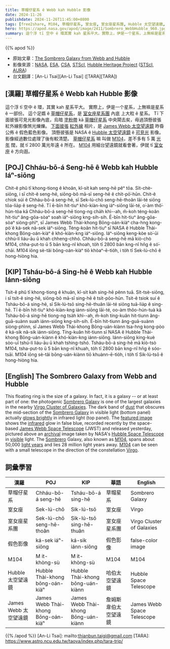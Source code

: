 ```yaml
---
title: 草帽仔星系 ê Webb kah Hubble 影像
date: 2024-11-26
publishdate: 2024-11-26T11:45:00+0800
tags: [free2share, M104, 草帽仔星系, 室女座, 室女座星系團, Hubble 太空望遠鏡, James Webb 太空望遠鏡]
hero: https://apod.nasa.gov/apod/image/2411/Sombrero_WebbHubble_960.jpg
summary: 這个浮 tī 空中 ê 環其實 kah 星系平大。實際上，伊是一个星系，上無嘛是星系 ê 一部份。
---
```


{{% apod %}}

- 原始文章：[The Sombrero Galaxy from Webb and Hubble](https://apod.nasa.gov/apod/ap241126.html)
- 影像來源：[NASA](https://www.nasa.gov), [ESA](https://www.esa.int/), [CSA](https://www.asc-csa.gc.ca/eng/), [STScI](https://www.stsci.edu/), [Hubble Heritage Project](https://hubblesite.org/images/hubble-heritage) ([STScI](https://www.stsci.edu/), [AURA](https://www.aura-astronomy.org/))
- 台文翻譯：[An-Li Tsai][An-Li Tsai] ([TARA][TARA])

## [漢羅] 草帽仔星系 ê Webb kah Hubble 影像
這个浮 tī 空中 ê 環，其實 kah 星系平大。
實際上，伊是一个星系，上無嘛是星系 ê 一部份。
這个足媠 ê [草帽仔星系][Sombrero Galaxy 1]，是 [室女座星系團][Virgo Cluster of Galaxies] 內底 上大粒 ê 星系。
Tī 下面彼張可見光影像內底，烏暗 [塗粉帶][dust] kā [草帽仔星系][Sombrero Galaxy 2] 中央閘去矣，毋過頂懸彼張紅外線影像煞光爍爍。
[下面彼張][featured image] [紅外線][infrared] 相片，是 [James Webb 太空望遠鏡][James Webb Space Telescope] 昨昏公佈 ê 假色藍色影像。
頂懸彼張是 NASA ê [Hubble 太空望遠鏡][Hubble Space Telescope] ê [可見光][visible] 影像。
影像經過數位處理了後有較清楚。
[草帽仔星系][Sombrero] 嘛 叫做 [M104][M104 1]，差不多有 5 萬 [光年][light years] 闊，就 tī 2800 萬光年遠 ê 所在。
[M104][M104 2]  用細台望遠鏡就看會著，伊就 tī [室女座][Virgo] ê 方向遐。

## [POJ] Chháu-bō-á Seng-hē ê Webb kah Hubble Iáⁿ-siōng
Chit-ê phû tī khong-tiong ê khoân, kî-si̍t kah seng-hē pêⁿ tōa.
Si̍t-chè-siōng, i sī chi̍t-ê seng-hē, siōng-bô mā-sī seng-hē ê chi̍t-pō͘-hūn.
Chit-ê chiok súi ê Chháu-bō-á seng-hē, sī Sek-lú-chō seng-hē-thoân lāi-té siōng tōa-lia̍p ê seng-hē.
Tī ē-bīn hit-tiuⁿ khó-kiàn-kng iáⁿ-siōng lāi-té, o͘-àm thô͘-hún-tòa kā Chháu-bō-á seng-hē tiong-ng cha̍h khì--ah, m̄-koh téng-koân hit-tiuⁿ âng-gōa-sòaⁿ soah iáⁿ-siōng kng-sih-sih.
Ē-bīn hit-tiuⁿ âng-gōa-sòaⁿ siòng-phìⁿ, sī James Webb Thài-khong Bōng-oán-kiàⁿ cha-hng kong-pò͘ ê ká-sek nâ-sek iáⁿ-siōng.
Téng-koân hit-tiuⁿ sī NASA ê Hubble Thài-khong Bōng-oán-kiàⁿ ê khó-kiàn-kng iáⁿ-siōng.
Iáⁿ-siōng keng-kòe sò͘-ūi chhú-lí liáu-āu ū khah chheng-chhó.
Chháu-bō-á seng-hē mā kiò-chò M104, chha-put-to ū 5 bān kng-nî khoah, to̍h tī 2800 bān kng-nî hn̄g ê só͘-chāi.
M104 iōng sè-tâi bōng-oán-kiàⁿ tiō khòaⁿ-ē-tio̍h, i to̍h tī Sek-lú-chō ê hong-hiòng hia.

## [KIP] Tsháu-bō-á Sing-hē ê Webb kah Hubble Iánn-siōng
Tsit-ê phû tī khong-tiong ê khuân, kî-si̍t kah sing-hē pênn tuā.
Si̍t-tsè-siōng, i sī tsi̍t-ê sing-hē, siōng-bô mā-sī sing-hē ê tsi̍t-pōo-hūn.
Tsit-ê tsiok suí ê Tsháu-bō-á sing-hē, sī Sik-lú-tsō sing-hē-thuân lāi-té siōng tuā-lia̍p ê sing-hē.
Tī ē-bīn hit-tiuⁿ khó-kiàn-kng iánn-siōng lāi-té, oo-àm thôo-hún-tuà kā Tsháu-bō-á sing-hē tiong-ng tsa̍h khì--ah, m̄-koh tíng-kuân hit-tiunn âng-guā-suànn suah iánn-siōng kng-sih-sih.
Ē-bīn hit-tiunn âng-guā-suànn siòng-phìnn, sī James Webb Thài-khong Bōng-uán-kiànn tsa-hng kong-pòo ê ká-sik nâ-sik iánn-siōng.
Tíng-kuân hit-tiunn sī NASA ê Hubble Thài-khong Bōng-uán-kiànn ê khó-kiàn-kng iánn-siōng.
Iánn-siōng king-kuè sòo-uī tshú-lí liáu-āu ū khah tshing-tshó.
Tsháu-bō-á sing-hē mā kiò-tsò M104, tsha-put-to ū 5 bān kng-nî khuah, to̍h tī 2800 bān kng-nî hn̄g ê sóo-tsāi.
M104 iōng sè-tâi bōng-uán-kiànn tiō khuànn-ē-tio̍h, i to̍h tī Sik-lú-tsō ê hong-hiòng hia.

## [English] The Sombrero Galaxy from Webb and Hubble
This floating ring is the size of a galaxy.
In fact, it is a galaxy -- or at least part of one: the photogenic [Sombrero Galaxy][Sombrero Galaxy 1] is one of the largest galaxies in the nearby [Virgo Cluster of Galaxies][Virgo Cluster of Galaxies].
The dark band of [dust][dust] that obscures the mid-section of the [Sombrero Galaxy][Sombrero Galaxy 2] in visible light (bottom panel) actually [glows brightly][glows brightly] in infrared light (top panel).
The [featured image][featured image] shows the [infrared][infrared] glow in false blue, recorded recently by the space-based [James Webb Space Telescope][James Webb Space Telescope] (JWST) and released yesterday, pictured above an [archival][archival] image taken by NASA's [Hubble Space Telescope][Hubble Space Telescope] in [visible][visible] light.
The [Sombrero][Sombrero] Galaxy, also known as [M104][M104 1], spans about 50,000 [light years][light years] and lies 28 million light years away.
[M104][M104 2] can be seen with a small telescope in the direction of the constellation [Virgo][Virgo].

## 詞彙學習
|漢羅|POJ|KIP|華語|English|
|-|-|-|-|-|
| 草帽仔星系 | Chháu-bō-á seng-hē | Tsháu-bō-á sing-hē | 草帽星系 | Sombrero Galaxy |
| 室女座 | Sek-lú-chō | Sik-lú-tsō | 室女座 | Virgo |
| 室女座星系團 | Sek-lú-chō seng-hē-thoân | Sik-lú-tsō sing-hē-thuân | 室女座星系團 | Virgo Cluster of Galaxies |
| 假色影像 | ká-sek iáⁿ-siōng | ká-sik iánn-siōng | 假色影像 | false-color image |
| M104 | M it-khòng-sù | M it-khòng-sù | M104 | M104 |
| Hubble 太空望遠鏡 | Hubble Thài-khong bōng-oán-kiàⁿ | Hubble Thài-khong bōng-uán-kiànn | 哈伯太空望遠鏡 | Hubble Space Telescope |
| James Webb 太空望遠鏡 | James Webb Thài-khong Bōng-oán-kiàⁿ | James Webb Thài-khong Bōng-uán-kiànn | 詹姆斯韋伯太空望遠鏡 | James Webb Space Telescope |

{{% /apod %}}
[An-Li Tsai]: mailto:thianbun.taigi@gmail.com
[TARA]: https://www.astro.ncu.edu.tw/taova/index.php/tara-trip/

[copyright]: https://apod.nasa.gov/apod/fap/lib/about_apod.html#srapply
[License3]: https://creativecommons.org/licenses/by-nc-nd/3.0/
[License2]:https://creativecommons.org/licenses/by-nc-nd/2.0/

[Sombrero Galaxy 1]:http://messier.seds.org/m/m104.html
[Virgo Cluster of Galaxies]:https://apod.nasa.gov/apod/ap050213.html
[dust]:https://apod.nasa.gov/apod/ap030706.html
[Sombrero Galaxy 2]:https://en.wikipedia.org/wiki/Sombrero_galaxy
[glows brightly]:https://www.reddit.com/r/pics/comments/15muzu/set_up_a_security_cam_to_check_up_on_the_cats/#lightbox
[featured image]:https://webbtelescope.org/contents/media/images/2024/137/01JCGMPWZ9NE1M4RHXSAQ36DH6
[infrared]:https://science.nasa.gov/ems/07_infraredwaves
[James Webb Space Telescope]:https://science.nasa.gov/mission/webb/
[archival]:https://apod.nasa.gov/apod/ap220423.html
[Hubble Space Telescope]:https://www.nasa.gov/mission_pages/hubble/about
[visible]:https://science.nasa.gov/ems/09_visiblelight
[Sombrero]:https://en.wikipedia.org/wiki/Sombrero
[M104 1]:http://www.youtube.com/watch?v=GBB2xQe8nMw
[light years]:https://spaceplace.nasa.gov/light-year/
[M104 2]:https://apod.nasa.gov/apod/ap070505.html
[Virgo]:https://en.wikipedia.org/wiki/Virgo_(constellation)
